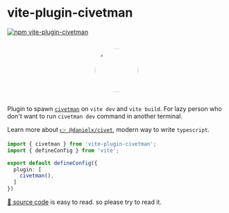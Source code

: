 # vite-plugin-civetman

[![npm vite-plugin-civetman](https://img.shields.io/npm/v/vite-plugin-civetman)](https://www.npmjs.com/package/vite-plugin-civetman)

<!-- markdownlint-disable -->
<img style="margin: 30px auto; display: flex; border-radius: 50px" width="100"  src="https://user-images.githubusercontent.com/18894/184558519-b675a903-7490-43ba-883e-0d8addacd4b9.png">

Plugin to spawn [`civetman`](https://www.npmjs.com/package/civetman) on `vite dev` and `vite build`. For lazy person who don't want to run `civetman dev` command in another terminal.

Learn more about [`👉 @danielx/civet`](https://civet.dev), modern way to write `typescript`.

```typescript
import { civetman } from 'vite-plugin-civetman';
import { defineConfig } from 'vite';

export default defineConfig({
  plugin: [
    civetman(),
  ]
})
```

[🍿 source code](https://github.com/krist7599555/vite-plugin-civetman/blob/master/index.ts) is easy to read. so please try to read it.